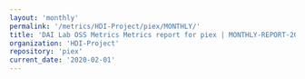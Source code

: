 ```yaml
---
layout: 'monthly'
permalink: '/metrics/HDI-Project/piex/MONTHLY/'
title: 'DAI Lab OSS Metrics Metrics report for piex | MONTHLY-REPORT-2020-02-01'
organization: 'HDI-Project'
repository: 'piex'
current_date: '2020-02-01'
---
```

